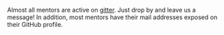 Almost all mentors are active on [gitter](https://coala.io/chat).
Just drop by and leave us a message! In addition, most mentors have their
mail addresses exposed on their GitHub profile.
